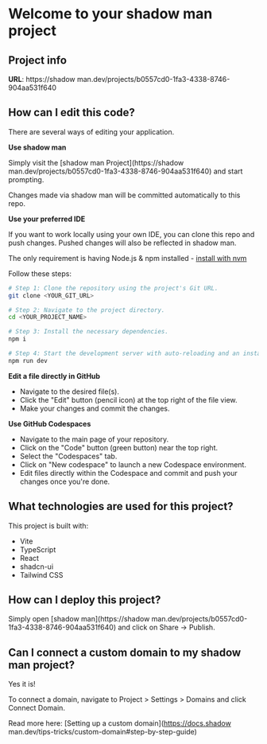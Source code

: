 # Welcome to your shadow man project

## Project info

**URL**: https://shadow man.dev/projects/b0557cd0-1fa3-4338-8746-904aa531f640

## How can I edit this code?

There are several ways of editing your application.

**Use shadow man**

Simply visit the [shadow man Project](https://shadow man.dev/projects/b0557cd0-1fa3-4338-8746-904aa531f640) and start prompting.

Changes made via shadow man will be committed automatically to this repo.

**Use your preferred IDE**

If you want to work locally using your own IDE, you can clone this repo and push changes. Pushed changes will also be reflected in shadow man.

The only requirement is having Node.js & npm installed - [install with nvm](https://github.com/nvm-sh/nvm#installing-and-updating)

Follow these steps:

```sh
# Step 1: Clone the repository using the project's Git URL.
git clone <YOUR_GIT_URL>

# Step 2: Navigate to the project directory.
cd <YOUR_PROJECT_NAME>

# Step 3: Install the necessary dependencies.
npm i

# Step 4: Start the development server with auto-reloading and an instant preview.
npm run dev
```

**Edit a file directly in GitHub**

- Navigate to the desired file(s).
- Click the "Edit" button (pencil icon) at the top right of the file view.
- Make your changes and commit the changes.

**Use GitHub Codespaces**

- Navigate to the main page of your repository.
- Click on the "Code" button (green button) near the top right.
- Select the "Codespaces" tab.
- Click on "New codespace" to launch a new Codespace environment.
- Edit files directly within the Codespace and commit and push your changes once you're done.

## What technologies are used for this project?

This project is built with:

- Vite
- TypeScript
- React
- shadcn-ui
- Tailwind CSS

## How can I deploy this project?

Simply open [shadow man](https://shadow man.dev/projects/b0557cd0-1fa3-4338-8746-904aa531f640) and click on Share -> Publish.

## Can I connect a custom domain to my shadow man project?

Yes it is!

To connect a domain, navigate to Project > Settings > Domains and click Connect Domain.

Read more here: [Setting up a custom domain](https://docs.shadow man.dev/tips-tricks/custom-domain#step-by-step-guide)
